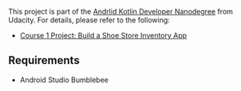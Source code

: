 This project is part of the [Andrlid Kotlin Developer Nanodegree](https://vtsen.hashnode.dev/is-it-worth-to-pay-for-android-kotlin-developer-nanodegree) from Udacity. For details, please refer to the following:
- [Course 1 Project: Build a Shoe Store Inventory App](https://vtsen.hashnode.dev/android-kotlin-developer-nanodegree-projects-review#heading-course-1-project-build-a-shoe-store-inventory-app)

## Requirements
- Android Studio Bumblebee
